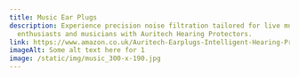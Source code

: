 ```yaml
---
title: Music Ear Plugs
description: Experience precision noise filtration tailored for live music
  enthusiasts and musicians with Auritech Hearing Protectors.
link: https://www.amazon.co.uk/Auritech-Earplugs-Intelligent-Hearing-Protection/dp/B00DEJDAZQ?maas=maas_adg_B4BC438E3258C0E4687516CF93C21EE1_afap_abs&ref_=aa_maas&tag=maas
imageAlt: Some alt text here for 1
image: /static/img/music_300-x-190.jpg
---
```

